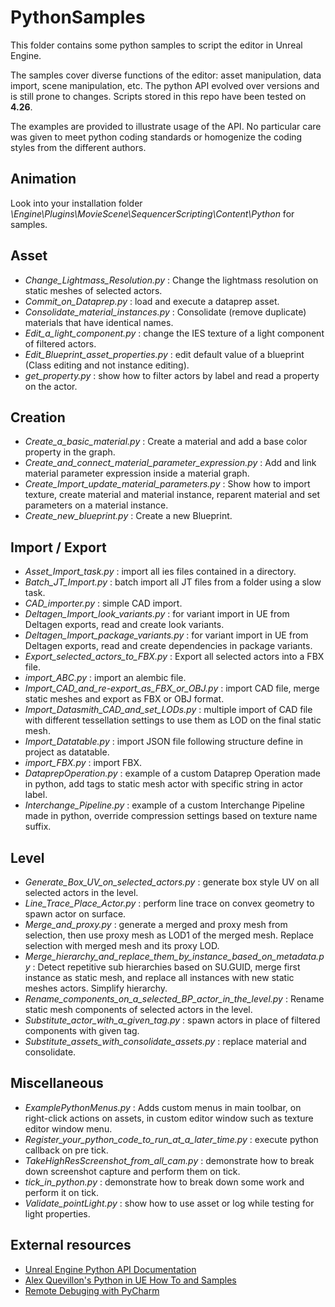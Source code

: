 # PythonSamples

This folder contains some python samples to script the editor in Unreal Engine.

The samples cover diverse functions of the editor: asset manipulation, data import, scene manipulation, etc. 
The python API evolved over versions and is still prone to changes. Scripts stored in this repo have been tested on **4.26**.

The examples are provided to illustrate usage of the API. No particular care was given to meet python coding standards or homogenize the coding styles from the different authors.

## Animation
Look into your installation folder *\Engine\Plugins\MovieScene\SequencerScripting\Content\Python* for samples.

## Asset
* *Change_Lightmass_Resolution.py* : Change the lightmass resolution on static meshes of selected actors.
* *Commit_on_Dataprep.py* : load and execute a dataprep asset.
* *Consolidate_material_instances.py* : Consolidate (remove duplicate) materials that have identical names.
* *Edit_a_light_component.py* : change the IES texture of a light component of filtered actors.
* *Edit_Blueprint_asset_properties.py* : edit default value of a blueprint (Class editing and not instance editing).
* *get_property.py* : show how to filter actors by label and read a property on the actor.

## Creation
* *Create_a_basic_material.py* : Create a material and add a base color property in the graph.
* *Create_and_connect_material_parameter_expression.py* : Add and link material parameter expression inside a material graph.
* *Create_Import_update_material_parameters.py* : Show how to import texture, create material and material instance, reparent material and set parameters on a material instance.
* *Create_new_blueprint.py* : Create a new Blueprint.

## Import / Export
* *Asset_Import_task.py* : import all ies files contained in a directory.
* *Batch_JT_Import.py* : batch import all JT files from a folder using a slow task.
* *CAD_importer.py* : simple CAD import.
* *Deltagen_Import_look_variants.py* : for variant import in UE from Deltagen exports, read and create look variants.
* *Deltagen_Import_package_variants.py* : for variant import in UE from Deltagen exports, read and create dependencies in package variants.
* *Export_selected_actors_to_FBX.py* : Export all selected actors into a FBX file.
* *import_ABC.py* : import an alembic file.
* *Import_CAD_and_re-export_as_FBX_or_OBJ.py* : import CAD file, merge static meshes and export as FBX or OBJ format.
* *Import_Datasmith_CAD_and_set_LODs.py* : multiple import of CAD file with different tessellation settings to use them as LOD on the final static mesh.
* *Import_Datatable.py* : import JSON file following structure define in project as datatable.
* *import_FBX.py* : import FBX.
* *DataprepOperation.py* : example of a custom Dataprep Operation made in python, add tags to static mesh actor with specific string in actor label.
* *Interchange_Pipeline.py* : example of a custom Interchange Pipeline made in python, override compression settings based on texture name suffix.

## Level
* *Generate_Box_UV_on_selected_actors.py* : generate box style UV on all selected actors in the level.
* *Line_Trace_Place_Actor.py* : perform line trace on convex geometry to spawn actor on surface.
* *Merge_and_proxy.py* : generate a merged and proxy mesh from selection, then use proxy mesh as LOD1 of the merged mesh. Replace selection with merged mesh and its proxy LOD.
* *Merge_hierarchy_and_replace_them_by_instance_based_on_metadata.py* : Detect repetitive sub hierarchies based on SU.GUID, merge first instance as static mesh, and replace all instances with new static meshes actors. Simplify hierarchy.
* *Rename_components_on_a_selected_BP_actor_in_the_level.py* : Rename static mesh components of selected actors in the level.
* *Substitute_actor_with_a_given_tag.py* : spawn actors in place of filtered components with given tag.
* *Substitute_assets_with_consolidate_assets.py* : replace material and consolidate.

## Miscellaneous
* *ExamplePythonMenus.py* : Adds custom menus in main toolbar, on right-click actions on assets, in custom editor window such as texture editor window menu.
* *Register_your_python_code_to_run_at_a_later_time.py* : execute python callback on pre tick.
* *TakeHighResScreenshot_from_all_cam.py* : demonstrate how to break down screenshot capture and perform them on tick.
* *tick_in_python.py* : demonstrate how to break down some work and perform it on tick.
* *Validate_pointLight.py* : show how to use asset or log while testing for light properties.

## External resources

* [Unreal Engine Python API Documentation](https://docs.unrealengine.com/en-US/PythonAPI/index.html)
* [Alex Quevillon's Python in UE How To and Samples](https://www.youtube.com/playlist?list=PLBLmKCAjA25Br8cOVzUroqi_Nwipg-IdP)
* [Remote Debuging with PyCharm](http://guillaumepastor.com/programming/debug-unreal-engine-python-using-pycharm/)
